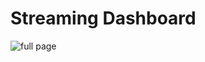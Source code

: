 # Streaming Dashboard
![full page](https://github.com/Timothygbenga/Streaming-Dashboard/assets/154624761/5f67ff4b-1a70-4cf6-b0d8-5a8855a8cedb)
